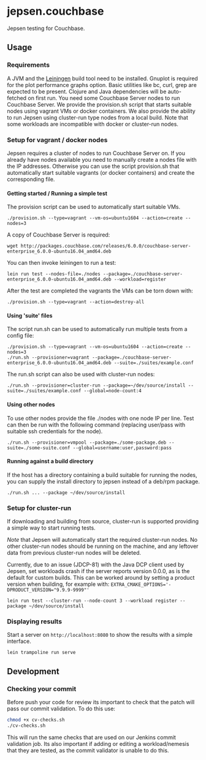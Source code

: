 # jepsen.couchbase

Jepsen testing for Couchbase.

## Usage

### Requirements

A JVM and the [Leiningen](https://leiningen.org/) build tool need to be
installed. Gnuplot is required for the plot performance graphs option. Basic
utilities like bc, curl, grep are expected to be present. Clojure and Java
dependencies will be auto-fetched on first run. You need some Couchbase Server
nodes to run Couchbase Server. We provide the provision.sh script that starts
suitable nodes using vagrant VMs or docker containers. We also provide the
ability to run Jepsen using cluster-run type nodes from a local build. Note that
some workloads are incompatible with docker or cluster-run nodes.

### Setup for vagrant / docker nodes

Jepsen requires a cluster of nodes to run Couchbase Server on. If you already
have nodes available you need to manually create a nodes file with the IP
addresses. Otherwise you can use the script provision.sh that automatically
start suitable vagrants (or docker containers) and create the corresponding
file.

#### Getting started / Running a simple test

The provision script can be used to automatically start suitable VMs.
```
./provision.sh --type=vagrant --vm-os=ubuntu1604 --action=create --nodes=3
```

A copy of Couchbase Server is required:
```
wget http://packages.couchbase.com/releases/6.0.0/couchbase-server-enterprise_6.0.0-ubuntu16.04_amd64.deb
```

You can then invoke leiningen to run a test:
```
lein run test --nodes-file=./nodes --package=./couchbase-server-enterprise_6.0.0-ubuntu16.04_amd64.deb --workload=register
```

After the test are completed the vagrants the VMs can be torn down with:
```
./provision.sh --type=vagrant --action=destroy-all
```

#### Using 'suite' files

The script run.sh can be used to automatically run multiple tests from a config
file:
```
./provision.sh --type=vagrant --vm-os=ubuntu1604 --action=create --nodes=3
./run.sh --provisioner=vagrant --package=./couchbase-server-enterprise_6.0.0-ubuntu16.04_amd64.deb --suite=./suites/example.conf
```

The run.sh script can also be used with cluster-run nodes:
```
./run.sh --provisioner=cluster-run --package=~/dev/source/install --suite=./suites/example.conf --global=node-count:4
```

#### Using other nodes

To use other nodes provide the file ./nodes with one node IP per line. Test can
then be run with the following command (replacing user/pass with suitable ssh
credentials for the node).
```
./run.sh --provisioner=vmpool --package=./some-package.deb --suite=./some-suite.conf --global=username:user,password:pass
```

#### Running against a build directory
If the host has a directory containing a build suitable for running the nodes,
you can supply the install directory to jepsen instead of a deb/rpm package.
```
./run.sh ... --package ~/dev/source/install
```

### Setup for cluster-run

If downloading and building from source, cluster-run is supported providing a
simple way to start running tests.

*Note* that Jepsen will automatically start the required cluster-run nodes. No
other cluster-run nodes should be running on the machine, and any leftover data
from previous cluster-run nodes will be deleted.

Currently, due to an issue (JDCP-81) with the Java DCP client used by Jepsen,
set workloads crash if the server reports version 0.0.0, as is the default for
custom builds. This can be worked around by setting a product version when
building, for example with:
`EXTRA_CMAKE_OPTIONS='-DPRODUCT_VERSION="9.9.9-9999"'`

```
lein run test --cluster-run --node-count 3 --workload register --package ~/dev/source/install
```

### Displaying results
Start a server on `http://localhost:8080` to show the results with a simple
interface.
```
lein trampoline run serve
```

## Development
### Checking your commit
Before push your code for review its important to check that the patch will pass
our commit validation. To do this use:
```bash
chmod +x cv-checks.sh
./cv-checks.sh
```
This will run the same checks that are used on our Jenkins commit validation
job. Its also important if adding or editing a workload/nemesis that they are
tested, as the commit validator is unable to do this.